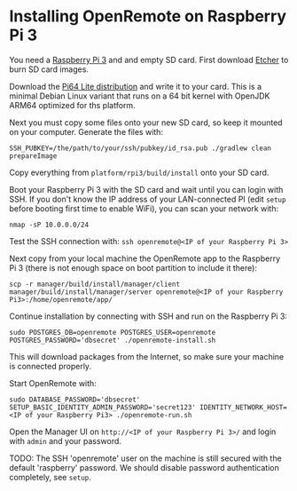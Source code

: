 # Installing OpenRemote on Raspberry Pi 3

You need a [Raspberry Pi 3](https://www.raspberrypi.org/products/raspberry-pi-3-model-b/) and and empty SD card. First download [Etcher](https://etcher.io/) to burn SD card images.


Download the [Pi64 Lite distribution](https://github.com/bamarni/pi64/releases) and write it to your card. This is a minimal Debian Linux variant that runs on a 64 bit kernel with OpenJDK ARM64 optimized for ths platform.

Next you must copy some files onto your new SD card, so keep it mounted on your computer. Generate the files with:

```
SSH_PUBKEY=/the/path/to/your/ssh/pubkey/id_rsa.pub ./gradlew clean prepareImage
```

Copy everything from `platform/rpi3/build/install` onto your SD card.

Boot your Raspberry Pi 3 with the SD card and wait until you can login with SSH. If you don't know the IP address of your LAN-connected PI (edit `setup` before booting first time to enable WiFi), you can scan your network with:

```
nmap -sP 10.0.0.0/24
```

Test the SSH connection with: `ssh openremote@<IP of your Raspberry Pi 3>`

Next copy from your local machine the OpenRemote app to the Raspberry Pi 3 (there is not enough space on boot partition to include it there):

```
scp -r manager/build/install/manager/client manager/build/install/manager/server openremote@<IP of your Raspberry Pi3>:/home/openremote/app/
```

Continue installation by connecting with SSH and run on the Raspberry Pi 3:
```
sudo POSTGRES_DB=openremote POSTGRES_USER=openremote POSTGRES_PASSWORD='dbsecret' ./openremote-install.sh
```

This will download packages from the Internet, so make sure your machine is connected properly.

Start OpenRemote with:

```
sudo DATABASE_PASSWORD='dbsecret' SETUP_BASIC_IDENTITY_ADMIN_PASSWORD='secret123' IDENTITY_NETWORK_HOST=<IP of your Raspberry Pi3> ./openremote-run.sh
```

Open the Manager UI on `http://<IP of your Raspberry Pi 3>/` and login with `admin` and your password.

TODO: The SSH 'openremote' user on the machine is still secured with the default 'raspberry' password. We should disable password authentication completely, see `setup`.

 <!-- ## Docker machine setup -->

 <!-- The Docker server and your workstation Docker client must be customized so you can connect and deploy OpenRemote containers on the Raspberry Pi. -->

 <!-- On your workstation you should have a Docker installation. Execute the following script to generate the necessary configuration files in the `build` directory: -->

 <!-- ``` -->
 <!-- DOCKER_MACHINE_NAME=openremote1 \ -->
 <!-- DOCKER_MACHINE_IP=10.0.0.123 \ -->
 <!-- WIFI_SSID=MyWifiNetwork \ -->
 <!-- WIFI_PASSWORD=MyWifiPassword \ -->
 <!-- SSH_PUBKEY=$HOME/.ssh/id_rsa.pub \ -->
  <!-- platform/rpi3/machine/openremote-setup.sh -->
 <!-- ``` -->

 <!-- Note that `DOCKER_MACHINE_NAME` is used for the name of the Docker Machine configuration on your workstation, as well as the host name of the Raspberry Pi. -->

 <!-- The network setup of the Raspberry Pi will request an IP on interface `wlan0` with DHCP. Make sure your LAN router provides the configured the `DOCKER_MACHINE_IP`. If another IP is assigned, you must edit the generated `config.json` Docker Machine settings. If you don't use Wifi, edit the file `build/boot/device-init.yaml` after generation. -->

 <!-- The provided `SSH_PUBKEY` will be the only authorized key for SSH connections to your Raspberry Pi, password authentication is disabled. You can connect with the user `openremote` on port 22 or simply use `docker-machine ssh openremote1`. -->

 <!-- The setup script generates files that should be copied onto the `boot` partition of your SD card, which is visible when you mount the SD card on your workstation. Also copy the Docker Machine client configuration files into the `$HOME/.docker/machine/machines/` directory. -->

 <!-- After booting the Raspberry Pi from the SD card, verify the connection with a Docker client from your workstation: -->

 <!-- ``` -->
 <!-- eval $(docker-machine env openremote1) -->
 <!-- docker version -->
 <!-- ``` -->

 <!-- TODO: Alternative OS with aarch64 support and better OpenJDK JIT, but currently no Docker CE packages exist: https://github.com/bamarni/pi64 -->
 <!-- TODO: Alternative OS: https://project31.github.io/ -->

 <!-- ## Customizing Docker authentication -->

 <!-- By default a dummy CA and self-signed certificates are generated for the Docker client connection and authentication on the Docker host. The same key is used on the server and client. See the comments in `platform/rpi3/machine/openremote-setup.sh` for customization options. -->

 <!-- ## Deploying OpenRemote containers -->

 <!-- The Docker images for OpenRemote can be build on your x86 workstation with the QEMU emulator for the ARM environment. After building the images, you can export and load them onto the Raspberry Pi. -->

 <!-- First build the base image: -->

 <!-- ``` -->
 <!-- docker build -t openremote/rpi-raspbian platform/rpi3/rpi-raspbian -->
 <!-- ``` -->

 <!-- Next build the OpenRemote service images from source with: -->

 <!-- ``` -->
 <!-- ./gradlew clean prepareImage -->
 <!-- docker build -t openremote/rpi-haproxy:latest -f haproxy/rpi3.Dockerfile haproxy -->
 <!-- docker build -t openremote/rpi-postgresql:latest -f postgresql/rpi3.Dockerfile postgresql -->
 <!-- docker build -t openremote/rpi-manager:latest -f manager/build/install/rpi3.Dockerfile manager/build/install -->
 <!-- ``` -->

 <!-- TODO: The Manager image uses Oracle JDK by default, which must be licensed if deployed in production! You can switch to the much slower OpenJDK in the `Dockerfile`. We expect a faster OpenJDK to be available with AARCH64 OS. -->

 <!-- Copy them to your Raspberry Pi (replace `openremote1` with your `DOCKER_MACHINE_NAME`): -->

 <!-- ``` -->
 <!-- docker save openremote/rpi-haproxy | (eval $(docker-machine env openremote1) && docker load) -->
 <!-- docker save openremote/rpi-manager | (eval $(docker-machine env openremote1) && docker load) -->
 <!-- docker save openremote/rpi-postgresql | (eval $(docker-machine env openremote1) && docker load) -->
 <!-- ``` -->

 <!-- Deploy the containers, providing the IP/hostname of your Raspberry Pi: -->

 <!-- ``` -->
 <!-- IDENTITY_NETWORK_HOST=10.0.0.123 docker-compose -p openremote -f profile/demo_rpi.yml up -->
 <!-- ``` -->

 <!-- Open the Manager UI on `https://10.0.0.123`, accepting the self-signed demo SSL certificate. Login with `admin` and password `secret`. Edit the profile to change the admin password and other settings. -->

